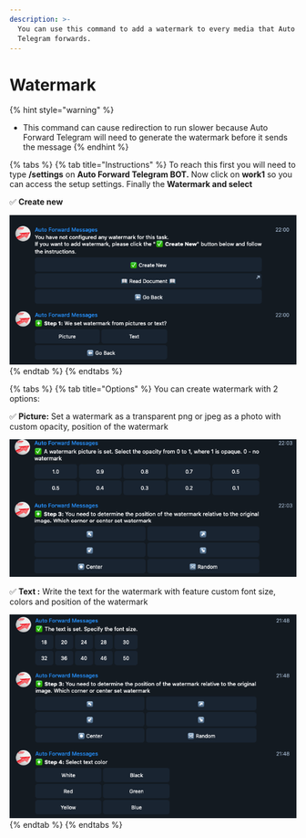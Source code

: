 ```yaml
---
description: >-
  You can use this command to add a watermark to every media that Auto Forward
  Telegram forwards.
---
```


# Watermark

{% hint style="warning" %}
* This command can cause redirection to run slower because Auto Forward Telegram will need to generate the watermark before it sends the message
{% endhint %}

{% tabs %}
{% tab title="Instructions" %}
To reach this first you will need to type **/settings** on **Auto Forward Telegram BOT.** Now click on **work1** so you can access the setup settings. Finally the **Watermark and select**&#x20;

✅ **Create new**&#x20;

![](<../../.gitbook/assets/image (31).png>)
{% endtab %}
{% endtabs %}

{% tabs %}
{% tab title="Options" %}
You can  create watermark with 2 options:

&#x20; ✅ **Picture:** Set a watermark as a transparent png or jpeg as a photo with custom opacity, position of the watermark

![Custom Picture WaterMark](<../../.gitbook/assets/image (34).png>)

&#x20; ✅ **Text :** Write the text for the watermark with feature custom font size, colors and position of the watermark

![Custom Text WaterMark](<../../.gitbook/assets/image (40).png>)
{% endtab %}
{% endtabs %}
